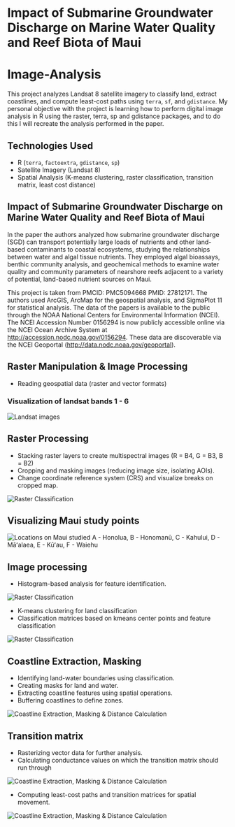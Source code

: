 # Impact of Submarine Groundwater Discharge on Marine Water Quality and Reef Biota of Maui

# Image-Analysis
This project analyzes Landsat 8 satellite imagery to classify land, extract coastlines, and compute least-cost paths using `terra`, `sf`, and `gdistance`. 
My personal objective with the project is learning how to perform digital image analysis in R using the raster, terra, sp and gdistance packages, and to do this I will recreate the analysis performed in the paper. 

## Technologies Used  
- R (`terra`, `factoextra`, `gdistance`, `sp`)  
- Satellite Imagery (Landsat 8)  
- Spatial Analysis (K-means clustering, raster classification, transition matrix, least cost distance)

## Impact of Submarine Groundwater Discharge on Marine Water Quality and Reef Biota of Maui
In the paper the authors analyzed how submarine groundwater discharge (SGD) can transport potentially large loads of nutrients and other land-based contaminants to coastal ecosystems, studying the relationships between water and algal tissue nutrients. They employed algal bioassays, benthic community analysis, and geochemical methods to examine water quality and community parameters of nearshore reefs adjacent to a variety of potential, land-based nutrient sources on Maui. 

This project is taken from PMCID: PMC5094668  PMID: 27812171. The authors used ArcGIS, ArcMap for the geospatial analysis, and SigmaPlot 11 for statistical analysis. The data of the papers is available to the public through the NOAA National Centers for Environmental Information (NCEI). The NCEI Accession Number 0156294 is now publicly accessible online via the NCEI Ocean Archive System at http://accession.nodc.noaa.gov/0156294. These data are discoverable via the NCEI Geoportal (http://data.nodc.noaa.gov/geoportal).


## Raster Manipulation & Image Processing

- Reading geospatial data (raster and vector formats)

### Visualization of landsat bands 1 - 6
![Landsat images](ImageAnalysis/Bands_1-6.png)

## Raster Processing

- Stacking raster layers to create multispectral images (R = B4, G = B3, B = B2)
- Cropping and masking images (reducing image size, isolating AOIs).
- Change coordinate reference system (CRS) and visualize breaks on cropped map. 

![Raster Classification](ImageAnalysis/cropping.png)

## Visualizing Maui study points

![Locations on Maui studied](ImageAnalysis/Maoi_sites_studied.png)
A - Honolua,
B - Honomanū,
C - Kahului,
D - Māʻalaea,
E - Kūʻau,
F - Waiehu

## Image processing

- Histogram-based analysis for feature identification.

![Raster Classification](ImageAnalysis/Pixel_Frequency_per_band.png)

- K-means clustering for land classification
- Classification matrices based on kmeans center points and feature classification

![Raster Classification](ImageAnalysis/Raster_classification.png)

## Coastline Extraction, Masking

- Identifying land-water boundaries using classification.
- Creating masks for land and water.
- Extracting coastline features using spatial operations.
- Buffering coastlines to define zones.

![Coastline Extraction, Masking & Distance Calculation](ImageAnalysis/Coastline.png)

## Transition matrix

- Rasterizing vector data for further analysis.
- Calculating conductance values on which the transition matrix should run through

 ![Coastline Extraction, Masking & Distance Calculation](ImageAnalysis/Conductance_Values_tr_matrix.png) 

- Computing least-cost paths and transition matrices for spatial movement.

![Coastline Extraction, Masking & Distance Calculation](ImageAnalysis/Transition_Map.png)

